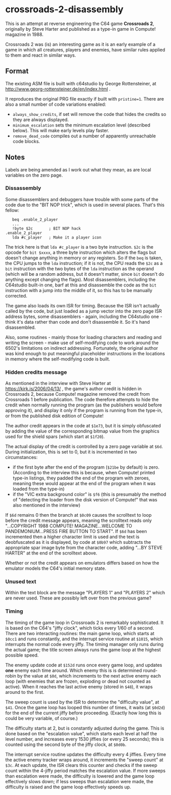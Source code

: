 # crossroads-2-disassembly

This is an attempt at reverse engineering the C64 game **Crossroads 2**, originally by Steve Harter and published as a type-in game in Compute! magazine in 1988.

Crossroads 2 was (is) an interesting game as it is an early example of a game in which all creatures, players and enemies, have similar rules applied to them and react in similar ways.

## Format

The existing ASM file is built with c64studio by George Rottensteiner, at http://www.georg-rottensteiner.de/en/index.html . 

It reproduces the original PRG file exactly if built with `pristine=1`. There are also a small number of code variations enabled:
* `always_show_credits`, if set will remove the code that hides the credits so they are always displayed.
* `minimum_escalation` sets the minimum escalation level (described below). This will make early levels play faster.
* `remove_dead_code` compiles out a number of apparently unreachable code blocks.


## Notes

Labels are being amended as I work out what they mean, as are local variables on the zero page. 

### Dissassembly

Some disassemblers and debuggers have trouble with some parts of the code due to the "BIT NOP trick", which is used in several 
places. That's this fellow:

~~~~
   beq .enable_2_player
   ...
   !byte $2c       ; BIT NOP hack
.enable_2_player
   lda #c_player   ; Make it a player icon 
~~~~

The trick here is that `lda #c_player` is a two byte instruction. `$2c` is the opcode for `bit $xxxx`, a three byte instruction 
which alters the flags but doesn't change anything in memory or any registers. So if the `beq` is taken, the CPU jumps to the `lda` 
instruction; if it is not, the CPU reads the `$2c` as a `bit` instruction with the two bytes of the `lda` instruction as the 
operand (which will be a random address, but it doesn't matter, since `bit` doesn't do anything except changing the flags). Most 
disassemblers, including the C64studio built-in one, barf at this and disassemble the code as the `bit` instruction with a jump 
into the middle of it, so this has to be manually corrected. 

The game also loads its own ISR for timing. Because the ISR isn't actually called by the code, but just loaded as a jump vector 
into the zero page ISR address bytes, some disassemblers - again, including the C64studio one - think it's data rather than code 
and don't disassemble it. So it's hand disassembled.

Also, some routines - mainly those for loading characters and reading and writing the screen - make use of self-modifying 
code to work around the 6502's limitations on indirect addressing. Fortunately, the original author was kind enough to put 
meaningful placeholder instructions in the locations in memory where the self-modifying code is built.

### Hidden credits message

As mentioned in the interview with Steve Harter at https://kirk.is/2006/04/13/ , the game's author credit is hidden in Crossroads 2, because Compute! magazine removed the credit from Crossroads 1 before publication. The code therefore attempts to hide the credit when normally running the program (as the publishers would before approving it), and display it only if the program is running from the type-in, or from the published disk edition of Compute!

The author credit appears in the code at `$1e73`, but it is simply obfuscated by adding the value of the corresponding bitmap value from the graphics used for the shield spars (which start at `$1f20`). 

The actual display of the credit is controlled by a zero page variable at `$6d`. During initialization, this is set to 
0, but it is incremented in two circumstances:

* if the first byte after the end of the program (`$21be` by default) is zero. (According to the interview this is because, when Compute! printed type-in listings, they padded the end of the program with zeroes, meaning these would appear at the end of the program when it was loaded from the type-in)
* if the "VIC extra background color" is `$f6` (this is presumably the method of "detecting the loader from the disk version of Compute!" that was also mentioned in the interview)

If `$6d` remains 0 then the branch at `$0c09` causes the scrolltext to loop before the credit message appears, meaning the scrolltext reads only "...COPYRIGHT 1988 COMPUTE! MAGAZINE...WELCOME TO PANDEMONIUM...PRESS FIRE BUTTON TO START". If `$6d` has been incremented then a higher character limit is used and the text is deobfuscated as it is displayed, by code at `$0b97` which subtracts the appropriate spar image byte from the character code, adding "...BY STEVE HARTER" at the end of the scrolltext above.

Whether or not the credit appears on emulators differs based on how the emulator models the C64's initial memory state. 

### Unused text

Within the text block are the message "PLAYERS 1" and "PLAYERS 2" which are never used. These are possibly left over from the 
previous game?

### Timing

The timing of the game loop in Crossroads 2 is remarkably sophisticated. It is based on the C64's "jiffy clock", which ticks every 
1/60 of a second. There are two interacting routines: the main game loop, which starts at `$0cc1` and runs constantly, and the 
interrupt service routine at `$1015`, which interrupts the normal code every jiffy. The timing manager only runs during the actual 
game; the title screen always runs the game loop at the highest possible speed.

The enemy update code at `$152d` runs once every game loop, and updates **one** enemy each time around. Which enemy this is is 
determined round-robin by the value at `$0d`, which increments to the next active enemy each loop (with enemies that are frozen, 
exploding or dead not counted as active). When it reaches the last active enemy (stored in `$48`), it wraps around to the first. 

The sweep count is used by the ISR to determine the "difficulty value", at `$41`. Once the game loop has looped this number of times, 
it waits (at `$0d2d`) for the end of the current jiffy before proceeding. (Exactly how long this is could be very variable, of 
course.) 

The difficulty starts at 2, but is constantly adjusted during the game. This is done based on the "escalation value", which starts 
each level at half the level number, and increases every 1530 jiffies (or every 25 seconds); this is counted using the second byte of 
the jiffy clock, at `$0d0b`. 

The interrupt service routine updates the difficulty every 4 jiffies. Every time the active enemy tracker wraps around, it 
increments the "sweep count" at `$3c`. At each update, the ISR clears this counter and checks if the sweep count within the 4-jiffy 
period matches the escalation value. If more sweeps than escalation were made, the difficulty is lowered and the game loop effectively 
slows down; if less sweeps than escalation were made, the difficulty is raised and the game loop effectively speeds up.



